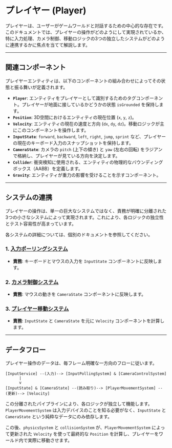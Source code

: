 # プレイヤー (Player)

プレイヤーは、ユーザーがゲームワールドと対話するための中心的な存在です。このドキュメントでは、プレイヤーの操作がどのようにして実現されているか、特に入力処理、カメラ制御、移動ロジックの3つの独立したシステムがどのように連携するかに焦点を当てて解説します。

---

## 関連コンポーネント

プレイヤーエンティティは、以下のコンポーネントの組み合わせによってその状態と振る舞いが定義されます。

-   **`Player`**: エンティティをプレイヤーとして識別するためのタグコンポーネント。プレイヤーが地面に接しているかどうかの状態 `isGrounded` を保持します。
-   **`Position`**: 3D空間におけるエンティティの現在位置 (`x`, `y`, `z`)。
-   **`Velocity`**: エンティティの現在の速度と方向 (`dx`, `dy`, `dz`)。移動ロジックが主にこのコンポーネントを操作します。
-   **`InputState`**: `forward`, `backward`, `left`, `right`, `jump`, `sprint` など、プレイヤーの現在のキーボード入力のスナップショットを保持します。
-   **`CameraState`**: カメラの `pitch` (上下の傾き) と `yaw` (左右の回転) をラジアンで格納し、プレイヤーが見ている方向を決定します。
-   **`Collider`**: 衝突検知に使用される、エンティティの物理的なバウンディングボックス（AABB）を定義します。
-   **`Gravity`**: エンティティが重力の影響を受けることを示すコンポーネント。

---

## システムの連携

プレイヤーの操作は、単一の巨大なシステムではなく、責務が明確に分離された3つの小さなシステムによって実現されます。これにより、各ロジックの独立性とテスト容易性が高まっています。

各システムの詳細については、個別のドキュメントを参照してください。

### 1. [入力ポーリングシステム](./input-polling.md)

-   **責務**: キーボードとマウスの入力を `InputState` コンポーネントに反映します。

### 2. [カメラ制御システム](./camera-control.md)

-   **責務**: マウスの動きを `CameraState` コンポーネントに反映します。

### 3. [プレイヤー移動システム](./player-movement.md)

-   **責務**: `InputState` と `CameraState` を元に `Velocity` コンポーネントを計算します。

---

## データフロー

プレイヤー操作のデータは、毎フレーム明確な一方向のフローに従います。

```
[InputService] --(入力)--> [InputPollingSystem] & [CameraControlSystem]
      |
      v
[InputState] & [CameraState] --(読み取り)--> [PlayerMovementSystem] --(更新)--> [Velocity]
```

この分離されたパイプラインにより、各ロジックが独立して機能します。`PlayerMovementSystem` は入力デバイスのことを知る必要がなく、`InputState` と `CameraState` という純粋なデータにのみ依存します。

この後、`physicsSystem` と `collisionSystem` が、`PlayerMovementSystem` によって更新された `Velocity` を使って最終的な `Position` を計算し、プレイヤーをワールド内で実際に移動させます。